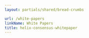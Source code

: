 ```yaml
---
layout: partials/shared/bread-crumbs

url: /white-papers
linkName: White Papers
title: helix-consensus-whitepaper
---
```

